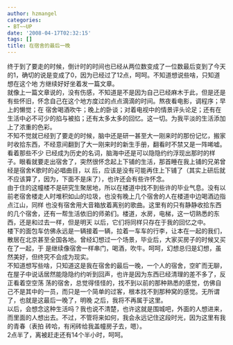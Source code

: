 ```yaml
---
author: hzmangel
categories:
- BT~~UP
date: '2008-04-17T02:32:15'
tags: []
title: 在宿舍的最后一晚
---
```

终于到了要走的时候，倒计时的时间也已经从两位数变成了一位数最后变到了今天的1，确切的说是变成了0，因为已经过了12点，呵呵。不知道想说些啥，只知道想在这个地
方继续好好坐着发一篇文章。  
就像上一篇文章说的，没有伤感，不知道是不是因为自己已经麻木于此，但是还是有些怀旧，怀念自己在这个地方度过的点点滴滴的时间。熬夜看电影，调程序；早上的懒觉；在
宿舍喝酒吹牛；晚上的卧谈；对着电视中的情景评头论足；还有在生活中必不可少的掐与被掐；还有太多太多的回忆。这一切。为我平淡的生活添加上了浓重的色彩。  
不知不觉就已经到了要走的时候，脑中还是研一甚至大一刚来时的那份记忆，搬家时收拾东西，不经意间翻到了大一刚来时的新生手册，翻看时不禁又是一阵唏嘘。看着那些不少
已经成为历史的名词，脑海中还是可以隐隐约约浮现出那时的样子。眼看就要走出宿舍了，突然很怀念起上下铺的生活，那首睡在我上铺的兄弟曾经是宿舍K歌时的必唱曲目，以
后，应该是没有可能再住上下铺了（其实上研后就不应该算了，因为，下面不是床了），也许还会有些许怀念。  
由于住的这幢楼不是研究生聚居地，所以在楼道中找不到些许的毕业气息。没有以前老宿舍楼走人时堆积如山的垃圾，也没有晚上几个宿舍的人在楼道中边喝酒边指点江山，同样
也没有宿舍用大音箱放着离别的歌曲。这里有的只有静静收拾东西的几个宿舍，还有一帮生活依旧的师弟们。楼道，水房，电梯，这一切熟悉的东西，还是和过去一样，但是明天
以后，它们将同样只存在于我的回忆之中。  
楼下的面包车仿佛永远是一辆接着一辆，拉着一车车的行李，让本在一起的我们，散居在北京甚至全国各地。曾经幻想过一个场景，毕业后，大家买房子的时候又买在了一起，于
是继续像宿舍一样串门，喝酒，吹牛。呵呵，幻想总归是幻想，虽然美好，但终究不会成为现实。  
不知道想写些啥，只知道这是我在宿舍的最后一晚，一个人的宿舍，空旷而无聊，在屋子中说话居然能隐隐约约听到回声，也许是因为东西已经清理的差不多了，反正看着空空荡
荡的宿舍，总觉得怪怪的，找不到以前的那种熟悉的感觉，仿佛自己不是其中的一员，而只是一个简单的过客，根本找不到那种窝的感觉。无所谓了，也就是这最后一晚了，明晚
之后，我将不再属于这里。  
以后，会想念这种生活吗？我也说不清楚，也许这就是围城吧，外面的人想进来，而里面的人想出去。不过，不管将来如何，我会永远记住这段时光，因为这里有我的青春（表拍
砖哈，有闲砖给我盖幢房子去，嗯）。  
2点半了，离被赶走还有14个半小时，呵呵。
